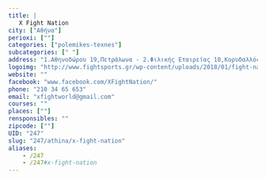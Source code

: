 ```yaml
---
title: |
   X Fight Nation
city: ["Αθήνα"]
perioxi: [""]
categories: ["polemikes-texnes"]
subcategories: [" "]
address: "1.Αθηνοδώρου 19,Πετράλωνα - 2.Φιλικής Εταιρείας 10,Κορυδαλλός"
logoimg: "http://www.fightsports.gr/wp-content/uploads/2018/01/fight-nation-logo.jpg"
website: ""
facebook: "www.facebook.com/XFightNation/"
phone: "210 34 65 653"
email: "xfightworld@gmail.com"
courses: ""
places: [""]
rensponsibles: ""
zipcode: [""]
UID: "247"
slug: "247/athina/x-fight-nation"
aliases:
    - /247
    - /247#x-fight-nation
---
```


